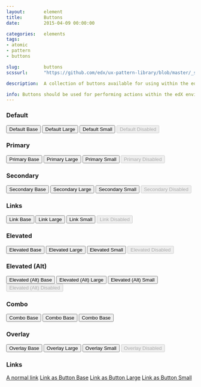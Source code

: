```yaml
---
layout:       element
title:        Buttons
date:         2015-04-09 00:00:00

categories:   elements
tags:
- atomic
- pattern
- buttons

slug:         buttons
scssurl:      "https://github.com/edx/ux-pattern-library/blob/master/_src/static/sass/components/_buttons.scss"

description:  A collection of buttons available for using within the edX platform.

info: Buttons should be used for performing actions within the edX environment. While we supply a button that looks like a link, it should only really be used for very tertiary actions. edX offers three button sizes, each with normal, hover, active/pressed, and disabled states. We also offer a range of other buttons to suit your needs.
---
```


<h3 class="hd-6 example-set-hd">Default</h3>
<div class="example-set">
    <button type="button" class="btn btn-default btn-base">Default Base</button>
    <button type="button" class="btn btn-default btn-large">Default Large</button>
    <button type="button" class="btn btn-default btn-small">Default Small</button>
    <button type="button" class="btn btn-default btn-base" disabled>Default Disabled</button>
</div>

<h3 class="hd-6 example-set-hd">Primary</h3>
<div class="example-set">
    <button type="button" class="btn btn-primary btn-base">Primary Base</button>
    <button type="button" class="btn btn-primary btn-large">Primary Large</button>
    <button type="button" class="btn btn-primary btn-small">Primary Small</button>
    <button type="button" class="btn btn-primary btn-base" disabled>Primary Disabled</button>
</div>

<h3 class="hd-6 example-set-hd">Secondary</h3>
<div class="example-set">
    <button type="button" class="btn btn-secondary btn-base">Secondary Base</button>
    <button type="button" class="btn btn-secondary btn-large">Secondary Large</button>
    <button type="button" class="btn btn-secondary btn-small">Secondary Small</button>
    <button type="button" class="btn btn-secondary btn-base" disabled>Secondary Disabled</button>
</div>

<h3 class="hd-6 example-set-hd">Links</h3>
<div class="example-set">
    <button type="button" class="btn btn-link btn-base">Link Base</button>
    <button type="button" class="btn btn-link btn-large">Link Large</button>
    <button type="button" class="btn btn-link btn-small">Link Small</button>
    <button type="button" class="btn btn-link btn-base" disabled>Link Disabled</button>
</div>

<h3 class="hd-6 example-set-hd">Elevated</h3>
<div class="example-set">
    <button type="button" class="btn btn-elevated btn-base">Elevated Base</button>
    <button type="button" class="btn btn-elevated btn-large">Elevated Large</button>
    <button type="button" class="btn btn-elevated btn-small">Elevated Small</button>
    <button type="button" class="btn btn-elevated btn-base" disabled>Elevated Disabled</button>
</div>

<h3 class="hd-6 example-set-hd">Elevated (Alt)</h3>
<div class="example-set">
    <button type="button" class="btn btn-elevated-alt btn-base">Elevated (Alt) Base</button>
    <button type="button" class="btn btn-elevated-alt btn-large">Elevated (Alt) Large</button>
    <button type="button" class="btn btn-elevated-alt btn-small">Elevated (Alt) Small</button>
    <button type="button" class="btn btn-elevated-alt btn-base" disabled>Elevated (Alt) Disabled</button>
</div>

<h3 class="hd-6 example-set-hd">Combo</h3>
<div class="example-set">
    <button type="button" class="btn btn-primary btn-base btn-combo">Combo Base</button>
    <button type="button" class="btn btn-primary btn-base btn-combo">Combo Base</button>
    <button type="button" class="btn btn-primary btn-base btn-combo">Combo Base</button>
</div>

<!--<h3 class="hd-6 example-set-hd">With Icons</h3>
<div class="example-set">
    <button type="button" class="btn btn-default btn-base has-icon">Default Base with Icon</button>
    <button type="button" class="btn btn-default btn-base has-icon icon-reversed">Default Base with Icon Reversed</button>
</div>-->

<h3 class="hd-6 example-set-hd">Overlay</h3>
<div class="example-set">
    <div class="button-overlay-demo">
        <button type="button" class="btn btn-overlay btn-base">Overlay Base</button>
        <button type="button" class="btn btn-overlay btn-large">Overlay Large</button>
        <button type="button" class="btn btn-overlay btn-small">Overlay Small</button>
        <button type="button" class="btn btn-overlay btn-base" disabled>Overlay Disabled</button>
    </div>
</div>

<h3 class="hd-6 example-set-hd">Links</h3>
<div class="example-set">
    <a href="http://www.edx.org">A normal link</a>
    <a href="http://www.edx.org" class="btn btn-default btn-base">Link as Button Base</a>
    <a href="http://www.edx.org" class="btn btn-default btn-large">Link as Button Large</a>
    <a href="http://www.edx.org" class="btn btn-default btn-small">Link as Button Small</a>
</div>
